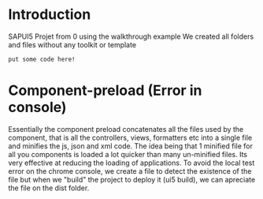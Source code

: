 
# Introduction
SAPUI5 Projet from 0 using the walkthrough example
We created all folders and files without any toolkit or template

```
put some code here!
```

# Component-preload (Error in console)
Essentially the component preload concatenates all the files used by the component, 
that is all the controllers, views, formatters etc into a single file and minifies the js, 
json and xml code. 
The idea being that 1 minified file for all you components is loaded a lot quicker 
than many un-minified files. Its very effective at reducing the loading of applications.
To avoid the local test error on the chrome console, we create a file to detect the existence of the file
but when we "build" the project to deploy it (ui5 build), we can apreciate the file on the dist folder.